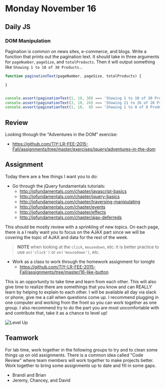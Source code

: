# Monday November 16


## Daily JS

### DOM Manipulation

Pagination is common on news sites, e-commerce, and blogs.
Write a function that prints out the pagination text.
It should take in three arguments for `pageNumber`, `pageSize`, and `totalProducts`.
Then it will output something like `Showing 1 to 10 of 30 Products.`.

```js
function paginationText(pageNumber, pageSize, totalProducts) {

}


console.assert(paginationText(1, 10, 30) === 'Showing 1 to 10 of 30 Products.')
console.assert(paginationText(3, 10, 26) === 'Showing 21 to 26 of 26 Products.')
console.assert(paginationText(1, 10,  8) === 'Showing 1 to 8 of 8 Products.')
```

## Review

Looking through the "Adventures in the DOM" exercise:

* https://github.com/TIY-LR-FEE-2015-Fall/assignments/tree/master/exercises/jquery/adventures-in-the-dom

## Assignment

Today there are a few things I want you to do:

* Go through the jQuery fundamentals tutorials:
  * http://jqfundamentals.com/chapter/javascript-basics
  * http://jqfundamentals.com/chapter/jquery-basics
  * http://jqfundamentals.com/chapter/traversing-manipulating
  * http://jqfundamentals.com/chapter/events
  * http://jqfundamentals.com/chapter/effects
  * http://jqfundamentals.com/chapter/ajax-deferreds

This should be mostly review with a sprinkling of new topics.
On each page, there is a
I really want you to focus on the AJAX part since we will be covering the topic of AJAX and data for the rest of the week.

> **NOTE** when looking at the `click`, `mousedown`, etc: it is better practice to use `on('click')` or `on('mousedown')`, etc.

* Work as a class to work through the homework assignment for tonight
  * https://github.com/TIY-LR-FEE-2015-Fall/assignments/tree/master/16-like-button

This is an opportunity to take time and learn from each other.
This will also give time to realize there are somethings that you know and can REALLY learn by helping to explain to each other.
I will be available all day via slack or phone, give me a call when questions come up.
I recommend plugging in one computer and working from the front so you can work together as one group.
I also recommend try to do the part you are most uncomfortable with and contribute that, take it as a chance to level up!

![Level Up](http://i1214.photobucket.com/albums/cc484/levelxup/newluad.gif)

## Teamwork

For lab time, work together in the following groups to try and to clean some things up on old assignments.
There is a common idea called "Code Review" where team members will work together to make projects better.
Work together to bring some assignments up to date and fill in some gaps.

* Brandi and Brian
* Jeremy, Chancey, and David
